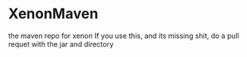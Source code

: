 # XenonMaven
the maven repo for xenon
If you use this, and its missing shit, do a pull requet with the jar and directory
